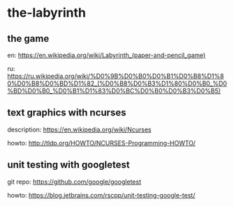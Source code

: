 # the-labyrinth

## the game

en: https://en.wikipedia.org/wiki/Labyrinth_(paper-and-pencil_game)

ru: https://ru.wikipedia.org/wiki/%D0%9B%D0%B0%D0%B1%D0%B8%D1%80%D0%B8%D0%BD%D1%82_(%D0%B8%D0%B3%D1%80%D0%B0_%D0%BD%D0%B0_%D0%B1%D1%83%D0%BC%D0%B0%D0%B3%D0%B5)

## text graphics with ncurses

description: https://en.wikipedia.org/wiki/Ncurses

howto: http://tldp.org/HOWTO/NCURSES-Programming-HOWTO/

## unit testing with googletest

git repo: https://github.com/google/googletest

howto: https://blog.jetbrains.com/rscpp/unit-testing-google-test/
